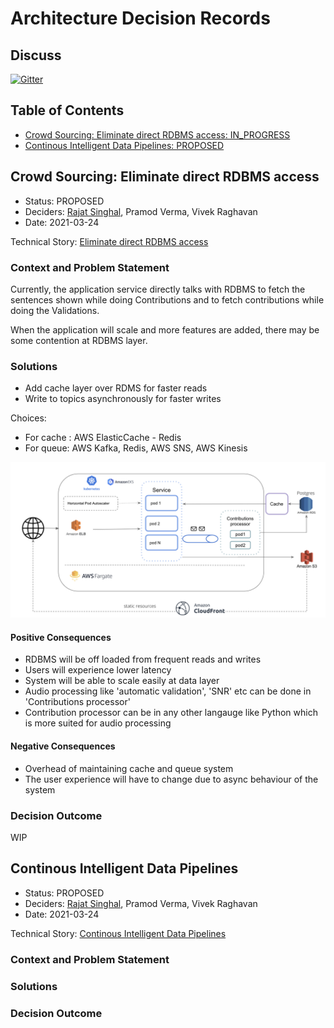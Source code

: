 # Architecture Decision Records

## Discuss

[![Gitter](https://badges.gitter.im/Vakyansh/community.svg)](https://gitter.im/Vakyansh/community?utm_source=badge&utm_medium=badge&utm_campaign=pr-badge)

## Table of Contents

- [Crowd Sourcing: Eliminate direct RDBMS access: IN_PROGRESS](#crowd-sourcing-eliminate-direct-rdbms-access)
- [Continous Intelligent Data Pipelines: PROPOSED](#continous-intelligent-data-pipelines)
  
## Crowd Sourcing: Eliminate direct RDBMS access

- Status: PROPOSED
- Deciders: [Rajat Singhal](https://github.com/srajat84), Pramod Verma, Vivek Raghavan
- Date: 2021-03-24

Technical Story: [Eliminate direct RDBMS access](https://project-sunbird.atlassian.net/browse/SOC-2)

### Context and Problem Statement

Currently, the application service directly talks with RDBMS to fetch the sentences shown while doing Contributions and to fetch contributions while doing the Validations.

When the application will scale and more features are added, there may be some contention at RDBMS layer.

### Solutions

- Add cache layer over RDMS for faster reads
- Write to topics asynchronously for faster writes

Choices:

- For cache : AWS ElasticCache - Redis
- For queue: AWS Kafka, Redis, AWS SNS, AWS Kinesis

![ADR](img/crowdsource/adr1.png)

#### Positive Consequences

- RDBMS will be off loaded from frequent reads and writes
- Users will experience lower latency
- System will be able to scale easily at data layer
- Audio processing like 'automatic validation', 'SNR' etc can be done in 'Contributions processor'
- Contribution processor can be in any other langauge like Python which is more suited for audio processing

#### Negative Consequences

- Overhead of maintaining cache and queue system
- The user experience will have to change due to async behaviour of the system

### Decision Outcome

WIP

## Continous Intelligent Data Pipelines

- Status: PROPOSED
- Deciders: [Rajat Singhal](https://github.com/srajat84), Pramod Verma, Vivek Raghavan
- Date: 2021-03-24

Technical Story: [Continous Intelligent Data Pipelines](https://project-sunbird.atlassian.net/browse/SOC-3)

### Context and Problem Statement

### Solutions

### Decision Outcome